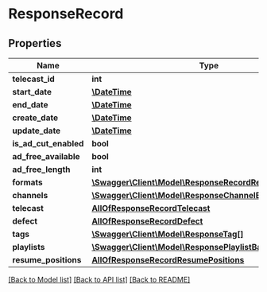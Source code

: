 # ResponseRecord

## Properties
Name | Type | Description | Notes
------------ | ------------- | ------------- | -------------
**telecast_id** | **int** |  | [optional] 
**start_date** | [**\DateTime**](\DateTime.md) |  | [optional] 
**end_date** | [**\DateTime**](\DateTime.md) |  | [optional] 
**create_date** | [**\DateTime**](\DateTime.md) |  | [optional] 
**update_date** | [**\DateTime**](\DateTime.md) |  | [optional] 
**is_ad_cut_enabled** | **bool** |  | [optional] 
**ad_free_available** | **bool** |  | [optional] 
**ad_free_length** | **int** |  | [optional] 
**formats** | [**\Swagger\Client\Model\ResponseRecordRequestedFormat[]**](ResponseRecordRequestedFormat.md) |  | [optional] 
**channels** | [**\Swagger\Client\Model\ResponseChannelBase[]**](ResponseChannelBase.md) |  | [optional] 
**telecast** | [**AllOfResponseRecordTelecast**](AllOfResponseRecordTelecast.md) |  | [optional] 
**defect** | [**AllOfResponseRecordDefect**](AllOfResponseRecordDefect.md) |  | [optional] 
**tags** | [**\Swagger\Client\Model\ResponseTag[]**](ResponseTag.md) |  | [optional] 
**playlists** | [**\Swagger\Client\Model\ResponsePlaylistBase[]**](ResponsePlaylistBase.md) |  | [optional] 
**resume_positions** | [**AllOfResponseRecordResumePositions**](AllOfResponseRecordResumePositions.md) |  | [optional] 

[[Back to Model list]](../../README.md#documentation-for-models) [[Back to API list]](../../README.md#documentation-for-api-endpoints) [[Back to README]](../../README.md)


